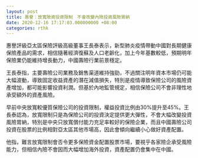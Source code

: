 ```yaml
---
layout: post
title: 惠譽：放寬險資投資限制　不會改變內險投資風險胃納
date: 2020-12-16 17:17:03.000000000 +08:00
categories: rthk
---
```


惠譽評級亞太區保險評級高級董事王長泰表示，新型肺炎疫情帶動中國對長期健康保險產品的需求，相信隨著經濟復蘇及人口老齡化，加上今年基數較低，預期明年保險業仍能維持增長動力，中國壽險行業前景穩定。

王長泰指，主要壽險公司業務及銷售渠道維持強勁，不過關注明年資本市場仍可能大幅波動，導致固定收益資產的潛在減值損失，特別是疫情導致保險公司的風險資產增加，都可能影響投資利潤。但基於內地監管規定，相信保險公司不會非理性地承受額外的資產風險。

早前中央放寬較優質保險公司的投資限制，權益投資比例由30%提升至45%。王長泰認為，放寬限制只是為保險公司的投資決定提供更大彈性，不會大幅改變投資風險胃納，特別是中央只放寬償付能力充足率較好的保險企業，而且中國壽險公司投資在股票的比例相對亞太區其他市場高，因此會傾向繼續小心做好資產配置。

他指，難言放寬限制會否令更多保險資金配置股票市場，要視乎各家險企承受風險能力，但相信內險不會因而大幅增加海外投資，資產配置仍會集中在中國。
